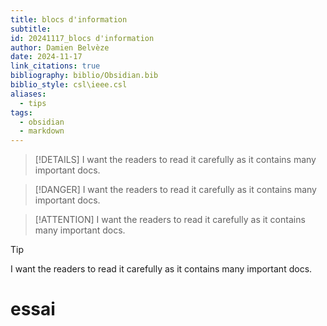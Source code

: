 ```yaml
---
title: blocs d'information
subtitle: 
id: 20241117_blocs d'information
author: Damien Belvèze
date: 2024-11-17
link_citations: true
bibliography: biblio/Obsidian.bib
biblio_style: csl\ieee.csl
aliases:
  - tips
tags:
  - obsidian
  - markdown
---
```



> [!DETAILS]
> I want the readers to read it carefully as it contains many important docs.

> [!DANGER]
> I want the readers to read it carefully as it contains many important docs.

> [!ATTENTION]
> I want the readers to read it carefully as it contains many important docs.

> [!TIP]
> I want the readers to read it carefully as it contains many important docs.

# essai
